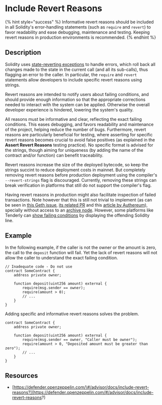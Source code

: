 # Include Revert Reasons

{% hint style="success" %}
Informative revert reasons should be included in all Solidity's error-handling statements \(such as `require` and `revert`\) to favor readability and ease debugging, maintenance and testing. Keeping revert reasons in production environments is recommended.
{% endhint %}

## Description

Solidity uses [state-reverting exceptions](https://solidity.readthedocs.io/en/latest/control-structures.html#error-handling-assert-require-revert-and-exceptions) to handle errors, which roll back all changes made to the state in the current call \(and all its sub-calls\), thus flagging an error to the caller. In particular, the `require` and `revert` statements allow developers to include specific revert reasons using strings.

Revert reasons are intended to notify users about failing conditions, and should provide enough information so that the appropriate corrections needed to interact with the system can be applied. Otherwise the overall developer experience is hindered, lowering the system's quality.

All reasons must be informative and clear, reflecting the exact failing conditions. This eases debugging, and favors readability and maintenance of the project, helping reduce the number of bugs. Furthermore, revert reasons are particularly beneficial for testing, where asserting for specific revert reasons becomes crucial to avoid false positives \(as explained in the **Assert Revert Reasons** testing practice\). No specific format is advised for the strings, though aiming for uniqueness \(by adding the name of the contract and/or function\) can benefit traceability.

Revert reasons increase the size of the deployed bytecode, so keep the strings succint to reduce deployment costs in mainnet. But completely removing revert reasons before production deployment using the compiler's `--revert-strings` flag is discouraged. Currently, removing these strings can break verification in platforms that still do not support the compiler's flag.

Having revert reasons in production might also facilitate inspection of failed transactions. Note however that this is still not trivial to implement \(as can be seen in [this Geth issue](https://github.com/ethereum/go-ethereum/issues/19027), [its related PR](https://github.com/ethereum/go-ethereum/pull/21083) and this [article by Authereum](https://medium.com/authereum/getting-ethereum-transaction-revert-reasons-the-easy-way-24203a4d1844)\), specially without access to an [archive node](https://docs.ethhub.io/using-ethereum/running-an-ethereum-node/). However, some platforms like Tenderly can [show failing conditions](https://dashboard.tenderly.co/tx/kovan/0x85e51491d239f71159a49e700a6043d16b3ff3283170d496dbda0f36b37d4a3b) by displaying the offending Solidity line.

## Example

In the following example, if the caller is not the owner or the amount is zero, the call to the `deposit` function will fail. Yet the lack of revert reasons will not allow the caller to understand the exact failing condition.

```text
// Inadequate code - Do not use
contract SomeContract {
    address private owner;

    function deposit(uint256 amount) external {
        require(msg.sender == owner);
        require(amount > 0);
        // ...
    }
}
```

Adding specific and informative revert reasons solves the problem.

```text
contract SomeContract {
    address private owner;

    function deposit(uint256 amount) external {
        require(msg.sender == owner, "Caller must be owner");
        require(amount > 0, "Deposited amount must be greater than zero");
        // ...
    }
}
```

## Resources

* [https://defender.openzeppelin.com/\#/advisor/docs/include-revert-reasons?](https://defender.openzeppelin.com/#/advisor/docs/include-revert-reasons?)

